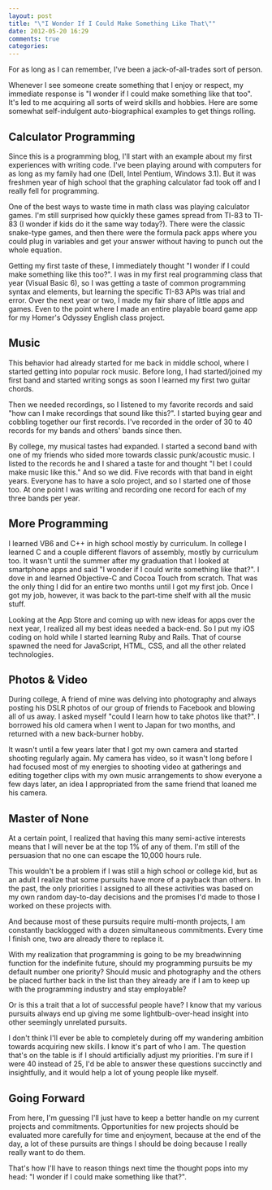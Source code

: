 ```yaml
---
layout: post
title: "\"I Wonder If I Could Make Something Like That\""
date: 2012-05-20 16:29
comments: true
categories: 
---
```


For as long as I can remember, I've been a jack-of-all-trades sort of person.

Whenever I see someone create something that I enjoy or respect, my immediate response is "I wonder if I could make something like that too". It's led to me acquiring all sorts of weird skills and hobbies. Here are some somewhat self-indulgent auto-biographical examples to get things rolling.

## Calculator Programming

Since this is a programming blog, I'll start with an example about my first experiences with writing code. I've been playing around with computers for as long as my family had one (Dell, Intel Pentium, Windows 3.1). But it was freshmen year of high school that the graphing calculator fad took off and I really fell for programming.

One of the best ways to waste time in math class was playing calculator games. I'm still surprised how quickly these games spread from TI-83 to TI-83 (I wonder if kids do it the same way today?). There were the classic snake-type games, and then there were the formula pack apps where you could plug in variables and get your answer without having to punch out the whole equation.

Getting my first taste of these, I immediately thought "I wonder if I could make something like this too?". I was in my first real programming class that year (Visual Basic 6), so I was getting a taste of common programming syntax and elements, but learning the specific TI-83 APIs was trial and error. Over the next year or two, I made my fair share of little apps and games. Even to the point where I made an entire playable board game app for my Homer's Odyssey English class project.

## Music

This behavior had already started for me back in middle school, where I started getting into popular rock music. Before long, I had started/joined my first band and started writing songs as soon I learned my first two guitar chords.

Then we needed recordings, so I listened to my favorite records and said "how can I make recordings that sound like this?". I started buying gear and cobbling together our first records. I've recorded in the order of 30 to 40 records for my bands and others' bands since then.

By college, my musical tastes had expanded. I started a second band with one of my friends who sided more towards classic punk/acoustic music. I listed to the records he and I shared a taste for and thought "I bet I could make music like this." And so we did. Five records with that band in eight years. Everyone has to have a solo project, and so I started one of those too. At one point I was writing and recording one record for each of my three bands per year.

## More Programming

I learned VB6 and C++ in high school mostly by curriculum. In college I learned C and a couple different flavors of assembly, mostly by curriculum too. It wasn't until the summer after my graduation that I looked at smartphone apps and said "I wonder if I could write something like that?". I dove in and learned Objective-C and Cocoa Touch from scratch. That was the only thing I did for an entire two months until I got my first job. Once I got my job, however, it was back to the part-time shelf with all the music stuff.

Looking at the App Store and coming up with new ideas for apps over the next year, I realized all my best ideas needed a back-end. So I put my iOS coding on hold while I started learning Ruby and Rails. That of course spawned the need for JavaScript, HTML, CSS, and all the other related technologies.

## Photos & Video

During college, A friend of mine was delving into photography and always posting his DSLR photos of our group of friends to Facebook and blowing all of us away. I asked myself "could I learn how to take photos like that?". I borrowed his old camera when I went to Japan for two months, and returned with a new back-burner hobby.

It wasn't until a few years later that I got my own camera and started shooting regularly again. My camera has video, so it wasn't long before I had focused most of my energies to shooting video at gatherings and editing together clips with my own music arrangements to show everyone a few days later, an idea I appropriated from the same friend that loaned me his camera.

## Master of None

At a certain point, I realized that having this many semi-active interests means that I will never be at the top 1% of any of them. I'm still of the persuasion that no one can escape the 10,000 hours rule.

This wouldn't be a problem if I was still a high school or college kid, but as an adult I realize that some pursuits have more of a payback than others. In the past, the only priorities I assigned to all these activities was based on my own random day-to-day decisions and the promises I'd made to those I worked on these projects with.

And because most of these pursuits require multi-month projects, I am constantly backlogged with a dozen simultaneous commitments. Every time I finish one, two are already there to replace it.

With my realization that programming is going to be my breadwinning function for the indefinite future, should my programming pursuits be my default number one priority? Should music and photography and the others be placed further back in the list than they already are if I am to keep up with the programming industry and stay employable?

Or is this a trait that a lot of successful people have? I know that my various pursuits always end up giving me some lightbulb-over-head insight into other seemingly unrelated pursuits.

I don't think I'll ever be able to completely during off my wandering ambition towards acquiring new skills. I know it's part of who I am. The question that's on the table is if I should artificially adjust my priorities. I'm sure if I were 40 instead of 25, I'd be able to answer these questions succinctly and insightfully, and it would help a lot of young people like myself.

## Going Forward

From here, I'm guessing I'll just have to keep a better handle on my current projects and commitments. Opportunities for new projects should be evaluated more carefully for time and enjoyment, because at the end of the day, a lot of these pursuits are things I should be doing because I really really want to do them.

That's how I'll have to reason things next time the thought pops into my head: "I wonder if I could make something like that?".